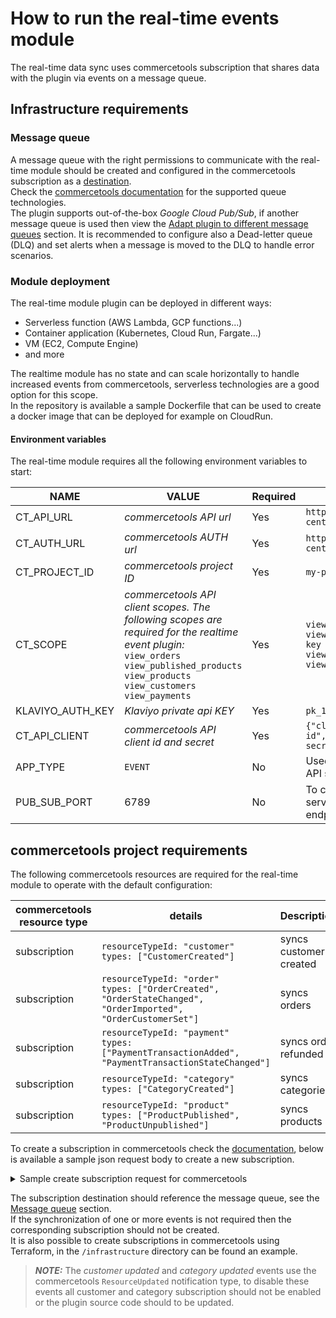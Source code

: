 # How to run the real-time events module

The real-time data sync uses commercetools subscription that shares data with the plugin via events on a message queue.

## Infrastructure requirements

### Message queue

A message queue with the right permissions to communicate with the real-time module should be created and configured in
the commercetools subscription as
a [destination](https://docs.commercetools.com/api/projects/subscriptions#destination).  
Check the [commercetools documentation](https://docs.commercetools.com/api/projects/subscriptions#destination) for the
supported queue technologies.  
The plugin supports out-of-the-box *Google Cloud Pub/Sub*, if another message queue is used then view
the [Adapt plugin to different message queues](./plugin-development-customization.md#adapt-plugin-to-different-message-queues)
section.
It is recommended to configure also a Dead-letter queue (DLQ) and set alerts when a message is moved to the DLQ to
handle error scenarios.

### Module deployment

The real-time module plugin can be deployed in different ways:

- Serverless function (AWS Lambda, GCP functions...)
- Container application (Kubernetes, Cloud Run, Fargate...)
- VM (EC2, Compute Engine)
- and more

The realtime module has no state and can scale horizontally to handle increased events from commercetools, serverless
technologies are a good option for this scope.  
In the repository is available a sample Dockerfile that can be used to create a docker image that can be deployed for
example on CloudRun.

#### Environment variables

The real-time module requires all the following environment variables to start:

| NAME             | VALUE                                                                                                                                                                                               | Required | Example                                                                                                                                      |
|------------------|-----------------------------------------------------------------------------------------------------------------------------------------------------------------------------------------------------|----------|----------------------------------------------------------------------------------------------------------------------------------------------|
| CT_API_URL       | *commercetools API url*                                                                                                                                                                             | Yes      | `https://api.us-central1.gcp.commercetools.com`                                                                                              |
| CT_AUTH_URL      | *commercetools AUTH url*                                                                                                                                                                            | Yes      | `https://auth.us-central1.gcp.commercetools.com`                                                                                             |
| CT_PROJECT_ID    | *commercetools project ID*                                                                                                                                                                          | Yes      | `my-project-prod`                                                                                                                            |
| CT_SCOPE         | *commercetools API client scopes. The following scopes are required for the realtime event plugin:* <br /> `view_orders` `view_published_products` `view_products` `view_customers` `view_payments` | Yes      | `view_orders:project-key view_published_products:project-key view_products:project-key view_customers:project-key view_payments:project-key` |
| KLAVIYO_AUTH_KEY | *Klaviyo private api KEY*                                                                                                                                                                           | Yes      | `pk_1234567890`                                                                                                                              |
| CT_API_CLIENT    | *commercetools API client id and secret*                                                                                                                                                            | Yes      | `{"clientId":"the-ct-client-id","secret":"the-ct-client-secret"}`                                                                            |
| APP_TYPE         | `EVENT`                                                                                                                                                                                             | No       | Used to NOT start the bulk import API server                                                                                                 |
| PUB_SUB_PORT     | 6789                                                                                                                                                                                                | No       | To change the default (`6789`) server port for the pubSub push endpoint                                                                      |

[//]: # (| KLAVIYO_COMPANY_ID | *Klaviyo public api KEY*                                                                                                                                                                                                         | `C4VV2d `                                                                                                                                                                           |)

## commercetools project requirements

The following commercetools resources are required for the real-time module to operate with the default configuration:

| commercetools resource type | details                                                                                                             | Description            |
|-----------------------------|---------------------------------------------------------------------------------------------------------------------|------------------------|
| subscription                | `resourceTypeId: "customer"`<br /> `types: ["CustomerCreated"]`                                                     | syncs customer created |
| subscription                | `resourceTypeId: "order"`<br /> `types: ["OrderCreated", "OrderStateChanged", "OrderImported", "OrderCustomerSet"]` | syncs orders           |
| subscription                | `resourceTypeId: "payment"`<br /> `types: ["PaymentTransactionAdded", "PaymentTransactionStateChanged"]`            | syncs order refunded   |
| subscription                | `resourceTypeId: "category"`<br /> `types: ["CategoryCreated"]`                                                     | syncs categories       |
| subscription                | `resourceTypeId: "product"`<br /> `types: ["ProductPublished", "ProductUnpublished"]`                               | syncs products         |

To create a subscription in commercetools check
the [documentation](https://docs.commercetools.com/api/projects/subscriptions#create-subscription), below is available a
sample json request body to create a new subscription.
<details>
  <summary>Sample create subscription request for commercetools</summary>

```json
{
  "key": "klaviyo-customer-created",
  "destination": {
    "type": "GoogleCloudPubSub",
    "projectId": "my-commercetools-project-id",
    "topic": "prod-commercetools-topic"
  },
  "messages": [
    {
      "resourceTypeId": "customer",
      "types": [
        "CustomerCreated"
      ]
    }
  ],
  "changes": [
    {
      "resourceTypeId": "customer"
    }
  ]
}
```

</details>

The subscription destination should reference the message queue, see the [Message queue](#message-queue)
section.  
If the synchronization of one or more events is not required then the corresponding subscription should not be
created.  
It is also possible to create subscriptions in commercetools using Terraform, in the `/infrastructure` directory can be
found an example.

> **_NOTE:_** The *customer updated* and *category updated* events use the commercetools `ResourceUpdated` notification
> type, to disable these events all customer and category subscription should not be enabled or the plugin source code
> should to be updated.
